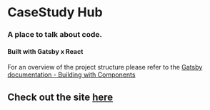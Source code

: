 # CaseStudy Hub
### A place to talk about code.
#### Built with Gatsby x React
For an overview of the project structure please refer to the [Gatsby documentation - Building with Components](https://www.gatsbyjs.org/docs/building-with-components/)

## Check out the site [here](https://focused-leavitt-a7b0ab.netlify.com/)
